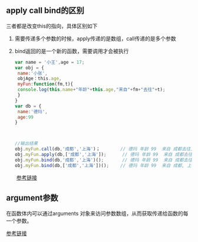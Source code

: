 ## apply call bind的区别

三者都是改变this的指向，具体区别如下

1. 需要传递多个参数的时候，apply传递的是数组，call传递的是多个参数

2. bind返回的是一个新的函数，需要调用才会被执行

   ````javascript
   var name = '小王',age = 17;
   var obj = {
   	name:'小张',
   	objAge：this.age,
   	myFun:function(fm,t){
   	console.log(this.name+"年龄"+this.age,"来自"+fm+"去往"+t);
   	}
   }
   var db = {
   	name:'德玛',
   	age:99
   }
   
   
   
   //输出结果
   obj.myFun.call(db,'成都','上海')；　　　　 // 德玛 年龄 99  来自 成都去往上海
   obj.myFun.apply(db,['成都','上海']);      // 德玛 年龄 99  来自 成都去往上海  
   obj.myFun.bind(db,'成都','上海')();       // 德玛 年龄 99  来自 成都去往上海
   obj.myFun.bind(db,['成都','上海'])();　　 // 德玛 年龄 99  来自 成都, 上海去往 undefined
   ````

   ​	[参考链接](https://www.runoob.com/w3cnote/js-call-apply-bind.html)

## argument参数

在函数体内可以通过arguments 对象来访问参数数组，从而获取传递给函数的每一个参数。

[参考链接](https://www.cnblogs.com/greenteaone/p/9225337.html)
